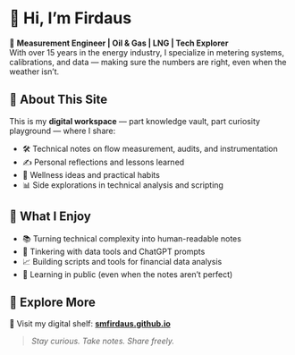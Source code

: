 # 👋 Hi, I’m Firdaus

🎯 **Measurement Engineer | Oil & Gas | LNG | Tech Explorer**  
With over 15 years in the energy industry, I specialize in metering systems, calibrations, and data — making sure the numbers are right, even when the weather isn’t.

## 🧭 About This Site

This is my **digital workspace** — part knowledge vault, part curiosity playground — where I share:

- 🛠️ Technical notes on flow measurement, audits, and instrumentation  
- ✍️ Personal reflections and lessons learned  
- 🌱 Wellness ideas and practical habits  
- 📊 Side explorations in technical analysis and scripting

## 🎒 What I Enjoy

- 📚 Turning technical complexity into human-readable notes  
- 🤖 Tinkering with data tools and ChatGPT prompts  
- 📈 Building scripts and tools for financial data analysis  
- 🚧 Learning in public (even when the notes aren’t perfect)

## 🔗 Explore More

📂 Visit my digital shelf: [**smfirdaus.github.io**](https://smfirdaus.github.io)

> _Stay curious. Take notes. Share freely._

